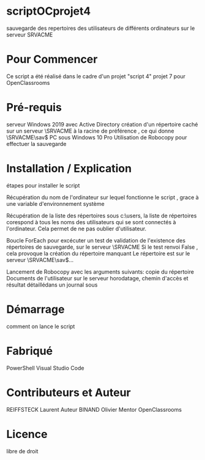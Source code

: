 # scriptOCprojet4
sauvegarde des repertoires des utilisateurs de différents ordinateurs sur le serveur SRVACME 

# Pour Commencer
Ce script a été réalisé dans le cadre d'un projet "script 4" projet 7 pour OpenClassrooms

# Pré-requis
serveur Windows 2019 avec Active Directory 
création d'un répertoire caché sur un serveur \\SRVACME à la racine de préférence ,
ce qui donne \\SRVACME\sav$
PC sous Windows 10 Pro
Utilisation de Robocopy pour effectuer la sauvegarde

# Installation / Explication 
étapes pour installer le script

Récupération du nom de l'ordinateur sur lequel fonctionne le script , grace à une variable d'environnement système

Récupération de la liste des répertoires sous c:\users, la liste de répertoires corespond à tous les noms des utilisateurs qui se sont connectés à l'ordinateur.
Cela permet de ne pas oublier d'utilisateur.

Boucle ForEach pour excécuter un test de validation de l'existence des répertoires de sauvegarde, sur le serveur \\SRVACME
Si le test renvoi False , cela provoque la création du répertoire manquant
Le répertoire est sur le serveur \\SRVACME\sav$\...

Lancement de Robocopy avec les arguments suivants:
copie du répertoire Documents de l'utilisateur sur le serveur 
horodatage, chemin d'accès  et résultat détaillédans un journal sous 

# Démarrage
comment on lance le script

# Fabriqué 
PowerShell
Visual Studio Code

# Contributeurs et Auteur
REIFFSTECK Laurent Auteur 
BINAND Olivier Mentor OpenClassrooms

# Licence
libre de droit
